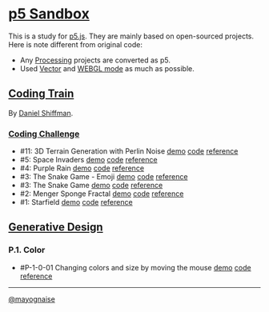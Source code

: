 # [p5 Sandbox][p5-sandbox]

This is a study for [p5.js][p5-js]. They are mainly based on open-sourced projects.
Here is note different from original code:
- Any [Processing][processing] projects are converted as p5.
- Used [Vector][vector-example] and [WEBGL mode][webgl] as much as possible.

## [Coding Train][coding-train]
By [Daniel Shiffman][daniel-shiffman].

### [Coding Challenge][coding-challenge]
- \#11: 3D Terrain Generation with Perlin Noise [demo][cc011-demo] [code][cc011-code] [reference][cc011-ref]
- \#5: Space Invaders [demo][cc005-demo] [code][cc005-code] [reference][cc005-ref]
- \#4: Purple Rain [demo][cc004-demo] [code][cc004-code] [reference][cc004-ref]
- \#3: The Snake Game - Emoji [demo][cc003-emoji-demo] [code][cc003-emoji-code] [reference][cc003-emoji-ref]
- \#3: The Snake Game [demo][cc003-demo] [code][cc003-code] [reference][cc003-ref]
- \#2: Menger Sponge Fractal [demo][cc002-demo] [code][cc002-code] [reference][cc002-ref]
- \#1: Starfield [demo][cc001-demo] [code][cc001-code] [reference][cc001-ref]


## [Generative Design][generative-design]

### P.1. Color
- \#P-1-0-01 Changing colors and size by moving the mouse [demo][p-1-0-01-demo] [code][p-1-0-01-code] [reference][p-1-0-01-ref]



---

[@mayognaise][mayognaise]

[p5-sandbox]: https://mayognaise.github.io/p5-sandbox
[p5-js]: https://p5js.org
[processing]: https://processing.org/
[coding-train]: http://thecodingtrain.com
[daniel-shiffman]: https://shiffman.net
[coding-challenge]: http://thecodingtrain.com/CodingChallenges
[generative-design]: http://www.generative-gestaltung.de/2
[mayognaise]: https://github.com/mayognaise
[cc001-demo]: https://mayognaise.github.io/p5-sandbox/coding-train/cc001-starfield
[cc001-code]: https://github.com/mayognaise/p5-sandbox/tree/master/docs/coding-train/cc001-starfield
[cc001-ref]: http://thecodingtrain.com/CodingChallenges/001-starfield.html
[cc002-code]: https://github.com/mayognaise/p5-sandbox/tree/master/docs/coding-train/cc002-menger-sponge
[cc002-demo]: https://mayognaise.github.io/p5-sandbox/coding-train/cc002-menger-sponge
[cc002-ref]: http://thecodingtrain.com/CodingChallenges/002-mengersponge.html
[cc003-code]: https://github.com/mayognaise/p5-sandbox/tree/master/docs/coding-train/cc003-snake-game
[cc003-demo]: https://mayognaise.github.io/p5-sandbox/coding-train/cc003-snake-game
[cc003-ref]: http://thecodingtrain.com/CodingChallenges/003-snake-game-p5.html
[cc003-emoji-code]: https://github.com/mayognaise/p5-sandbox/tree/master/docs/coding-train/cc003-snake-game-emoji
[cc003-emoji-demo]: https://mayognaise.github.io/p5-sandbox/coding-train/cc003-snake-game-emoji
[cc003-emoji-ref]: http://thecodingtrain.com/CodingChallenges/003-snake-game-p5.html
[cc004-demo]: https://mayognaise.github.io/p5-sandbox/coding-train/cc004-purplerain
[cc004-code]: https://github.com/mayognaise/p5-sandbox/tree/master/docs/coding-train/cc004-purplerain
[cc004-ref]: http://thecodingtrain.com/CodingChallenges/004-purplerain.html
[cc005-demo]: https://mayognaise.github.io/p5-sandbox/coding-train/cc005-space-invaders
[cc005-code]: https://github.com/mayognaise/p5-sandbox/tree/master/docs/coding-train/cc005-space-invaders
[cc005-ref]: http://thecodingtrain.com/CodingChallenges/005-space-invaders-p5.html
[cc011-code]: https://github.com/mayognaise/p5-sandbox/tree/master/docs/coding-train/cc011-perlinnoiseterrain
[cc011-demo]: https://mayognaise.github.io/p5-sandbox/coding-train/cc011-perlinnoiseterrain
[cc011-ref]: http://thecodingtrain.com/CodingChallenges/011-perlinnoiseterrain.html
[p-1-0-01-code]: https://github.com/mayognaise/p5-sandbox/tree/master/docs/generative-design/p-1-0-01
[p-1-0-01-demo]: https://mayognaise.github.io/p5-sandbox/generative-design/p-1-0-01
[p-1-0-01-ref]: https://editor.p5js.org/generative-design/sketches/P_1_0_01
[menger-sponge]: https://en.wikipedia.org/wiki/Menger_sponge
[snake-game]: https://en.wikipedia.org/wiki/Snake_(video_game_genre)
[triangle-strip-issue]: https://github.com/processing/p5.js/issues/2344
[vector-example]: https://mayognaise.github.io/p5-vector-examples
[webgl]: https://github.com/processing/p5.js/wiki/Getting-started-with-WebGL-in-p5
